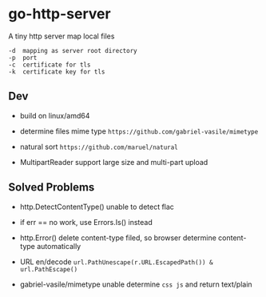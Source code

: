 # go-http-server

 A tiny http server map local files

 ```
-d  mapping as server root directory
-p  port
-c  certificate for tls
-k  certificate key for tls
 ```



## Dev

* build on linux/amd64

* determine files mime type ```https://github.com/gabriel-vasile/mimetype```

* natural sort ```https://github.com/maruel/natural```

* MultipartReader support large size and multi-part upload 



## Solved Problems

* http.DetectContentType() unable to detect flac 

* if err ==  no work, use Errors.Is() instead

* http.Error() delete content-type filed, so browser determine content-type automatically

* URL en/decode ```url.PathUnescape(r.URL.EscapedPath()) & url.PathEscape()```

* gabriel-vasile/mimetype unable determine ```css js``` and return text/plain
